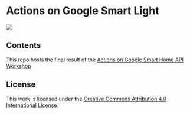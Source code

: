 # Actions on Google Smart Light

[![](https://img.shields.io/badge/license-CC--BY%204.0-green.svg)](https://creativecommons.org/licenses/by/4.0/)

## Contents

This repo hosts the final result of the 
[Actions on Google Smart Home API Workshop](https://orestes.gitbook.io/actions-on-google-smart-home-api-workshop)

## License

This work is licensed under the
[Creative Commons Attribution 4.0 International License](https://creativecommons.org/licenses/by/4.0/legalcode).
